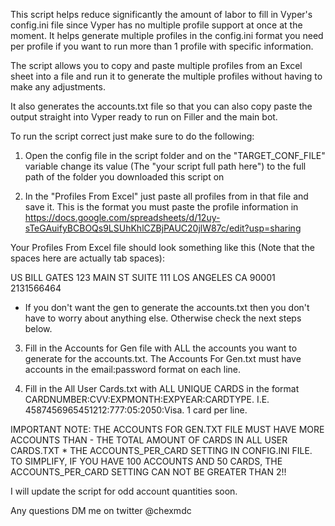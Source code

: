 This script helps reduce significantly the amount of labor to fill in Vyper's config.ini file since Vyper has no multiple profile
support at once at the moment. It helps generate multiple profiles in the config.ini format you need per profile if you 
want to run more than 1 profile with specific information.

The script allows you to copy and paste multiple profiles from an Excel sheet into a file and run it to generate the multiple
profiles without having to make any adjustments.

It also generates the accounts.txt file so that you can also copy paste the output straight into Vyper ready to run on Filler and 
the main bot.

To run the script correct just make sure to do the following:

1. Open the config file in the script folder and on the "TARGET_CONF_FILE" variable change its value (The "your script full path here") 
to the full path of the folder you downloaded this script on


2. In the "Profiles From Excel" just paste all profiles from in that file and save it. This is the format you must paste 
the profile information in https://docs.google.com/spreadsheets/d/12uy-sTeGAuifyBCBOQs9LSUhKhlCZBjPAUC20jlW87c/edit?usp=sharing

Your Profiles From Excel file should look something like this (Note that the spaces here are actually tab spaces):

US	BILL	GATES	123 MAIN ST	SUITE 111	LOS ANGELES	CA	90001	2131566464


- If you don't want the gen to generate the accounts.txt then you don't have to worry about anything else. Otherwise check the 
next steps below.

3. Fill in the Accounts for Gen file with ALL the accounts you want to generate for the accounts.txt. The Accounts For Gen.txt must 
have accounts in the email:password format on each line.

4. Fill in the All User Cards.txt with ALL UNIQUE CARDS in the format CARDNUMBER:CVV:EXPMONTH:EXPYEAR:CARDTYPE. I.E. 
4587456965451212:777:05:2050:Visa. 1 card per line.

IMPORTANT NOTE: THE ACCOUNTS FOR GEN.TXT FILE MUST HAVE MORE ACCOUNTS THAN - THE TOTAL AMOUNT OF CARDS IN ALL USER CARDS.TXT * 
THE ACCOUNTS_PER_CARD SETTING IN CONFIG.INI FILE. TO SIMPLIFY, IF YOU HAVE 100 ACCOUNTS AND 50 CARDS, THE ACCOUNTS_PER_CARD SETTING 
CAN NOT BE GREATER THAN 2!!

I will update the script for odd account quantities soon. 

Any questions DM me on twitter @chexmdc
